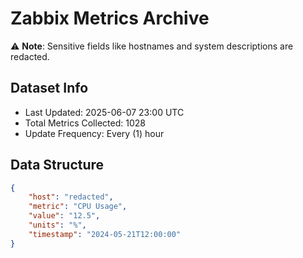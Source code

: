 # Zabbix Metrics Archive

⚠️ **Note**: Sensitive fields like hostnames and system descriptions are redacted.

## Dataset Info
- Last Updated: 2025-06-07 23:00 UTC
- Total Metrics Collected: 1028
- Update Frequency: Every (1) hour

## Data Structure
```json
{
    "host": "redacted",
    "metric": "CPU Usage",
    "value": "12.5",
    "units": "%",
    "timestamp": "2024-05-21T12:00:00"
}
```

